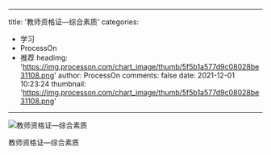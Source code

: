 
---
title: '教师资格证—综合素质'
categories: 
 - 学习
 - ProcessOn
 - 推荐
headimg: 'https://img.processon.com/chart_image/thumb/5f5b1a577d9c08028be31108.png'
author: ProcessOn
comments: false
date: 2021-12-01 10:23:24
thumbnail: 'https://img.processon.com/chart_image/thumb/5f5b1a577d9c08028be31108.png'
---

<div>   
<img class="thumb" alt="教师资格证—综合素质" src="https://img.processon.com/chart_image/thumb/5f5b1a577d9c08028be31108.png" referrerpolicy="no-referrer">
<p>教师资格证—综合素质</p>  
</div>
            